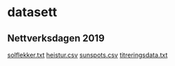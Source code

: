 # datasett

## Nettverksdagen 2019
[solflekker.txt](nettverksdag2019/solflekker.txt)
[heistur.csv](nettverksdag2019/heistur.csv)
[sunspots.csv](nettverksdag2019/sunspots.csv)
[titreringsdata.txt](nettverksdag2019/titreringsdata.txt)
